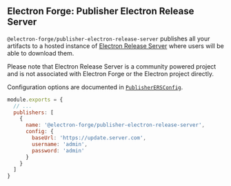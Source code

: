## Electron Forge: Publisher Electron Release Server

`@electron-forge/publisher-electron-release-server` publishes all your artifacts to a hosted instance of [Electron Release Server](https://github.com/ArekSredzki/electron-release-server) where users will be able to download them.

Please note that Electron Release Server is a community powered project and is not associated with Electron Forge or the Electron project directly.

Configuration options are documented in [`PublisherERSConfig`](https://js.electronforge.io/interfaces/_electron_forge_publisher_electron_release_server.PublisherERSConfig.html).


```javascript title=forge.config.js
module.exports = {
  // ...
  publishers: [
    {
      name: '@electron-forge/publisher-electron-release-server',
      config: {
        baseUrl: 'https://update.server.com',
        username: 'admin',
        password: 'admin'
      }
    }
  ]
}
```